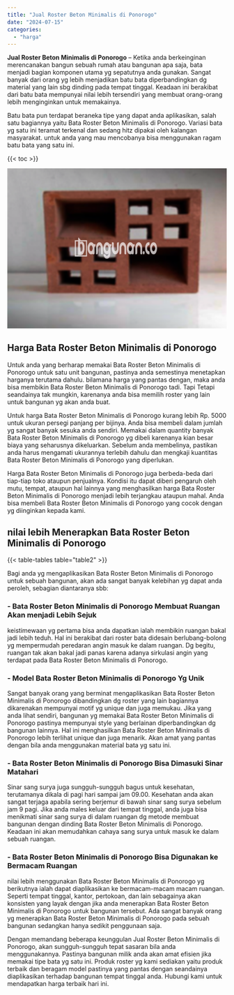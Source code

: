 ```yaml
---
title: "Jual Roster Beton Minimalis di Ponorogo"
date: "2024-07-15"
categories: 
  - "harga"
---
```


**Jual Roster Beton Minimalis di Ponorogo** – Ketika anda berkeinginan merencanakan bangun sebuah rumah atau bangunan apa saja, bata menjadi bagian komponen utama yg sepatutnya anda gunakan. Sangat banyak dari orang yg lebih menjadikan batu bata diperbandingkan dg material yang lain sbg dinding pada tempat tinggal. Keadaan ini berakibat dari batu bata mempunyai nilai lebih tersendiri yang membuat orang-orang lebih menginginkan untuk memakainya.

Batu bata pun terdapat beraneka tipe yang dapat anda aplikasikan, salah satu bagiannya yaitu Bata Roster Beton Minimalis di Ponorogo. Variasi bata yg satu ini teramat terkenal dan sedang hitz dipakai oleh kalangan masyarakat. untuk anda yang mau mencobanya bisa menggunakan ragam batu bata yang satu ini.

{{< toc >}}

![Jual Roster Beton Minimalis di Ponorogo](/images/bata-roster-minimalis-09.png)

## Harga Bata Roster Beton Minimalis di Ponorogo

Untuk anda yang berharap memakai Bata Roster Beton Minimalis di Ponorogo untuk satu unit bangunan, pastinya anda semestinya menetapkan harganya terutama dahulu. bilamana harga yang pantas dengan, maka anda bisa membikin Bata Roster Beton Minimalis di Ponorogo tadi. Tapi Tetapi seandainya tak mungkin, karenanya anda bisa memilih roster yang lain untuk bangunan yg akan anda buat.

Untuk harga Bata Roster Beton Minimalis di Ponorogo kurang lebih Rp. 5000 untuk ukuran persegi panjang per bijinya. Anda bisa membeli dalam jumlah yg sangat banyak sesuka anda sendiri. Memakai dalam quantity banyak Bata Roster Beton Minimalis di Ponorogo yg dibeli karenanya kian besar biaya yang seharusnya dikeluarkan. Sebelum anda membelinya, pastikan anda harus mengamati ukurannya terlebih dahulu dan mengkaji kuantitas Bata Roster Beton Minimalis di Ponorogo yang diperlukan.

Harga Bata Roster Beton Minimalis di Ponorogo juga berbeda-beda dari tiap-tiap toko ataupun penjualnya. Kondisi itu dapat diberi pengaruh oleh mutu, tempat, ataupun hal lainnya yang menghasilkan harga Bata Roster Beton Minimalis di Ponorogo menjadi lebih terjangkau ataupun mahal. Anda bisa membeli Bata Roster Beton Minimalis di Ponorogo yang cocok dengan yg diinginkan kepada kami.

## nilai lebih Menerapkan Bata Roster Beton Minimalis di Ponorogo

{{< table-tables table="table2" >}}

Bagi anda yg mengaplikasikan Bata Roster Beton Minimalis di Ponorogo untuk sebuah bangunan, akan ada sangat banyak kelebihan yg dapat anda peroleh, sebagian diantaranya sbb:

### \- Bata Roster Beton Minimalis di Ponorogo Membuat Ruangan Akan menjadi Lebih Sejuk

keistimewaan yg pertama bisa anda dapatkan ialah membikin ruangan bakal jadi lebih teduh. Hal ini berakibat dari roster bata didesain berlubang-bolong yg mempermudah peredaran angin masuk ke dalam ruangan. Dg begitu, ruangan tak akan bakal jadi panas karena adanya sirkulasi angin yang terdapat pada Bata Roster Beton Minimalis di Ponorogo.

### \- Model Bata Roster Beton Minimalis di Ponorogo Yg Unik

Sangat banyak orang yang berminat mengaplikasikan Bata Roster Beton Minimalis di Ponorogo dibandingkan dg roster yang lain bagiannya dikarenakan mempunyai motif yg unique dan juga memukau. Jika yang anda lihat sendiri, bangunan yg memakai Bata Roster Beton Minimalis di Ponorogo pastinya mempunyai style yang berlainan diperbandingkan dg bangunan lainnya. Hal ini menghasilkan Bata Roster Beton Minimalis di Ponorogo lebih terlihat unique dan juga menarik. Akan amat yang pantas dengan bila anda menggunakan material bata yg satu ini.

### \- Bata Roster Beton Minimalis di Ponorogo Bisa Dimasuki Sinar Matahari

Sinar sang surya juga sungguh-sungguh bagus untuk kesehatan, terutamanya dikala di pagi hari sampai jam 09.00. Kesehatan anda akan sangat terjaga apabila sering berjemur di bawah sinar sang surya sebelum jam 9 pagi. Jika anda males keluar dari tempat tinggal, anda juga bisa menikmati sinar sang surya di dalam ruangan dg metode membuat bangunan dengan dinding Bata Roster Beton Minimalis di Ponorogo. Keadaan ini akan memudahkan cahaya sang surya untuk masuk ke dalam sebuah ruangan.

### \- Bata Roster Beton Minimalis di Ponorogo Bisa Digunakan ke Bermacam Ruangan

nilai lebih menggunakan Bata Roster Beton Minimalis di Ponorogo yg berikutnya ialah dapat diaplikasikan ke bermacam-macam macam ruangan. Seperti tempat tinggal, kantor, pertokoan, dan lain sebagainya akan konsisten yang layak dengan jika anda menerapkan Bata Roster Beton Minimalis di Ponorogo untuk bangunan tersebut. Ada sangat banyak orang yg menerapkan Bata Roster Beton Minimalis di Ponorogo pada sebuah bangunan sedangkan hanya sedikit penggunaan saja.

Dengan memandang beberapa keunggulan Jual Roster Beton Minimalis di Ponorogo, akan sungguh-sungguh tepat sasaran bila anda menggunakannya. Pastinya bangunan milik anda akan amat efisien jika memakai tipe bata yg satu ini. Produk roster yg kami sediakan yaitu produk terbaik dan beragam model pastinya yang pantas dengan seandainya diaplikasikan terhadap bangunan tempat tinggal anda. Hubungi kami untuk mendapatkan harga terbaik hari ini.
